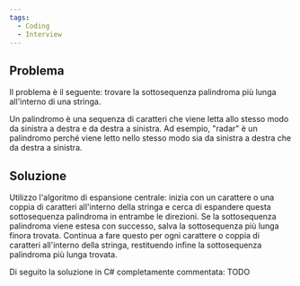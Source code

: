 ```yaml
---
tags:
  - Coding
  - Interview
---
```

## Problema

Il problema è il seguente: trovare la sottosequenza palindroma più lunga all'interno di una stringa.

Un palindromo è una sequenza di caratteri che viene letta allo stesso modo da sinistra a destra e da destra a sinistra. Ad esempio, "radar" è un palindromo perché viene letto nello stesso modo sia da sinistra a destra che da destra a sinistra.

## Soluzione

Utilizzo l'algoritmo di espansione centrale: inizia con un carattere o una coppia di caratteri all'interno della stringa e cerca di espandere questa sottosequenza palindroma in entrambe le direzioni. Se la sottosequenza palindroma viene estesa con successo, salva la sottosequenza più lunga finora trovata. Continua a fare questo per ogni carattere o coppia di caratteri all'interno della stringa, restituendo infine la sottosequenza palindroma più lunga trovata.

Di seguito la soluzione in C# completamente commentata:
TODO
